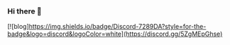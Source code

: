 ### Hi there 👋

[![blog]https://img.shields.io/badge/Discord-7289DA?style=for-the-badge&logo=discord&logoColor=white](https://discord.gg/5ZgMEpGhse)
